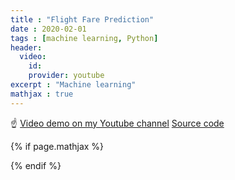 ```yaml
---
title : "Flight Fare Prediction"
date : 2020-02-01
tags : [machine learning, Python]
header:
  video:
    id:
    provider: youtube
excerpt : "Machine learning"
mathjax : true
---
```

☝️ [Video demo on my Youtube channel]()
[Source code](https://github.com/achafi/FlightFarePrediction)




{% if page.mathjax %}
<script type="text/javascript" async
  src="https://cdn.mathjax.org/mathjax/latest/MathJax.js?config=TeX-MML-AM_CHTML">
</script>
{% endif %}